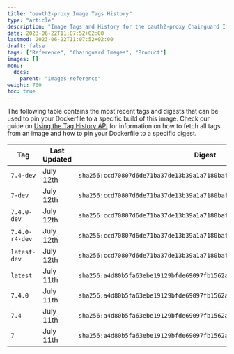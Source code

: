 ```yaml
---
title: "oauth2-proxy Image Tags History"
type: "article"
description: "Image Tags and History for the oauth2-proxy Chainguard Image"
date: 2023-06-22T11:07:52+02:00
lastmod: 2023-06-22T11:07:52+02:00
draft: false
tags: ["Reference", "Chainguard Images", "Product"]
images: []
menu:
  docs:
    parent: "images-reference"
weight: 700
toc: true
---
```


The following table contains the most recent tags and digests that can be used to pin your Dockerfile to a specific build of this image. Check our guide on [Using the Tag History API](/chainguard/chainguard-images/using-the-tag-history-api/) for information on how to fetch all tags from an image and how to pin your Dockerfile to a specific digest.

| Tag            | Last Updated | Digest                                                                    |
|----------------|--------------|---------------------------------------------------------------------------|
| `7.4-dev`      | July 12th    | `sha256:ccd70807d6de71ba37de13b39a1a7180baf2820a4d6fe6ae3a704540b36f0ba5` |
| `7-dev`        | July 12th    | `sha256:ccd70807d6de71ba37de13b39a1a7180baf2820a4d6fe6ae3a704540b36f0ba5` |
| `7.4.0-dev`    | July 12th    | `sha256:ccd70807d6de71ba37de13b39a1a7180baf2820a4d6fe6ae3a704540b36f0ba5` |
| `7.4.0-r4-dev` | July 12th    | `sha256:ccd70807d6de71ba37de13b39a1a7180baf2820a4d6fe6ae3a704540b36f0ba5` |
| `latest-dev`   | July 12th    | `sha256:ccd70807d6de71ba37de13b39a1a7180baf2820a4d6fe6ae3a704540b36f0ba5` |
| `latest`       | July 11th    | `sha256:a4d80b5fa63ebe19129bfde69097fb1562a7cfa13eaee77f984273c489372a4b` |
| `7.4.0`        | July 11th    | `sha256:a4d80b5fa63ebe19129bfde69097fb1562a7cfa13eaee77f984273c489372a4b` |
| `7.4`          | July 11th    | `sha256:a4d80b5fa63ebe19129bfde69097fb1562a7cfa13eaee77f984273c489372a4b` |
| `7`            | July 11th    | `sha256:a4d80b5fa63ebe19129bfde69097fb1562a7cfa13eaee77f984273c489372a4b` |
